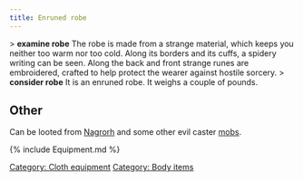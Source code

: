 ```yaml
---
title: Enruned robe
---
```


\> **examine robe**
The robe is made from a strange material, which keeps you neither too
warm nor too cold. Along its borders and its cuffs, a spidery writing
can be seen. Along the back and front strange runes are embroidered,
crafted to help protect the wearer against hostile sorcery.
\> **consider robe**
It is an enruned robe.
It weighs a couple of pounds.

## Other

Can be looted from [Nagrorh](Nagrorh "wikilink") and some other evil
caster [mobs](mob "wikilink").

{% include Equipment.md %}

[Category: Cloth equipment](Category:_Cloth_equipment "wikilink")
[Category: Body items](Category:_Body_items "wikilink")